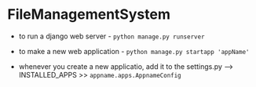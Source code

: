 # FileManagementSystem

* to run a django web server - `python manage.py runserver`

* to make a new web application - `python manage.py startapp 'appName' `

* whenever you create a new applicatio, add it to the settings.py --> INSTALLED_APPS >> `appname.apps.AppnameConfig`